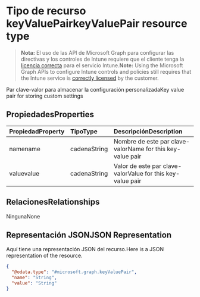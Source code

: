 # <a name="keyvaluepair-resource-type"></a><span data-ttu-id="4ccd5-101">Tipo de recurso keyValuePair</span><span class="sxs-lookup"><span data-stu-id="4ccd5-101">keyValuePair resource type</span></span>

> <span data-ttu-id="4ccd5-102">**Nota:** El uso de las API de Microsoft Graph para configurar las directivas y los controles de Intune requiere que el cliente tenga la [licencia correcta](https://go.microsoft.com/fwlink/?linkid=839381) para el servicio Intune.</span><span class="sxs-lookup"><span data-stu-id="4ccd5-102">**Note:** Using the Microsoft Graph APIs to configure Intune controls and policies still requires that the Intune service is [correctly licensed](https://go.microsoft.com/fwlink/?linkid=839381) by the customer.</span></span>

<span data-ttu-id="4ccd5-103">Par clave-valor para almacenar la configuración personalizada</span><span class="sxs-lookup"><span data-stu-id="4ccd5-103">Key value pair for storing custom settings</span></span>
## <a name="properties"></a><span data-ttu-id="4ccd5-104">Propiedades</span><span class="sxs-lookup"><span data-stu-id="4ccd5-104">Properties</span></span>
|<span data-ttu-id="4ccd5-105">Propiedad</span><span class="sxs-lookup"><span data-stu-id="4ccd5-105">Property</span></span>|<span data-ttu-id="4ccd5-106">Tipo</span><span class="sxs-lookup"><span data-stu-id="4ccd5-106">Type</span></span>|<span data-ttu-id="4ccd5-107">Descripción</span><span class="sxs-lookup"><span data-stu-id="4ccd5-107">Description</span></span>|
|:---|:---|:---|
|<span data-ttu-id="4ccd5-108">name</span><span class="sxs-lookup"><span data-stu-id="4ccd5-108">name</span></span>|<span data-ttu-id="4ccd5-109">cadena</span><span class="sxs-lookup"><span data-stu-id="4ccd5-109">String</span></span>|<span data-ttu-id="4ccd5-110">Nombre de este par clave-valor</span><span class="sxs-lookup"><span data-stu-id="4ccd5-110">Name for this key-value pair</span></span>|
|<span data-ttu-id="4ccd5-111">value</span><span class="sxs-lookup"><span data-stu-id="4ccd5-111">value</span></span>|<span data-ttu-id="4ccd5-112">cadena</span><span class="sxs-lookup"><span data-stu-id="4ccd5-112">String</span></span>|<span data-ttu-id="4ccd5-113">Valor de este par clave-valor</span><span class="sxs-lookup"><span data-stu-id="4ccd5-113">Value for this key-value pair</span></span>|

## <a name="relationships"></a><span data-ttu-id="4ccd5-114">Relaciones</span><span class="sxs-lookup"><span data-stu-id="4ccd5-114">Relationships</span></span>
<span data-ttu-id="4ccd5-115">Ninguna</span><span class="sxs-lookup"><span data-stu-id="4ccd5-115">None</span></span>
## <a name="json-representation"></a><span data-ttu-id="4ccd5-116">Representación JSON</span><span class="sxs-lookup"><span data-stu-id="4ccd5-116">JSON Representation</span></span>
<span data-ttu-id="4ccd5-117">Aquí tiene una representación JSON del recurso.</span><span class="sxs-lookup"><span data-stu-id="4ccd5-117">Here is a JSON representation of the resource.</span></span>
<!-- {
  "blockType": "resource",
  "keyProperty": "id",
  "@odata.type": "microsoft.graph.keyValuePair"
}
-->
``` json
{
  "@odata.type": "#microsoft.graph.keyValuePair",
  "name": "String",
  "value": "String"
}
```



